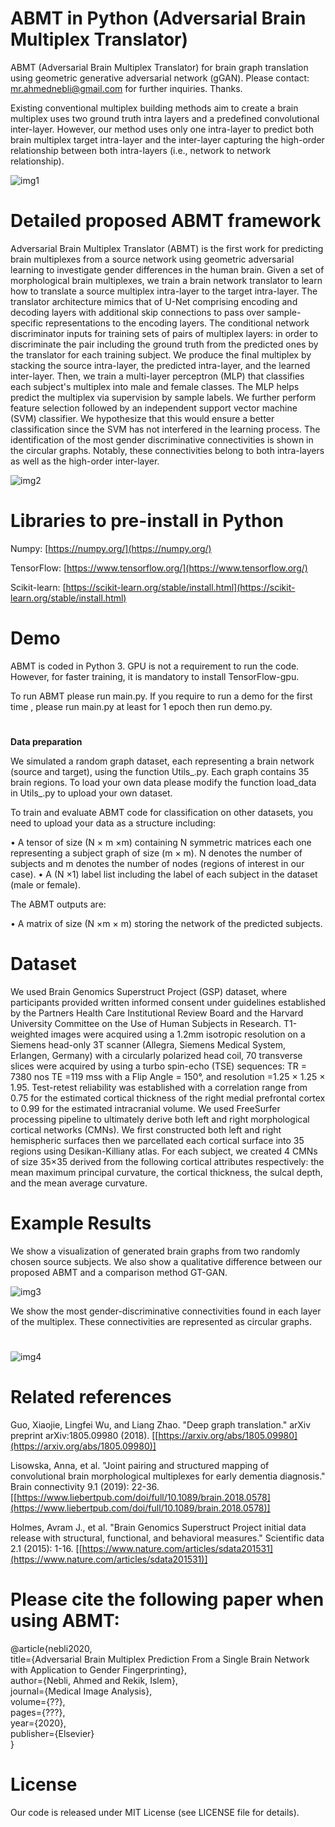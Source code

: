 # **ABMT in Python (Adversarial Brain Multiplex Translator)**

ABMT (Adversarial Brain Multiplex Translator) for brain graph translation using geometric generative adversarial network (gGAN). Please contact: [mr.ahmednebli@gmail.com](mailto:mr.ahmednebli@gmail.com) for further inquiries. Thanks.

Existing conventional multiplex building methods aim to create a brain multiplex uses two ground truth intra layers and a predefined convolutional inter-layer. However, our method uses only one intra-layer to predict both brain multiplex target intra-layer and the inter-layer capturing the high-order relationship between both intra-layers (i.e., network to network relationship).

![img1](./conventional.png)

# Detailed proposed ABMT framework

Adversarial Brain Multiplex Translator (ABMT) is the first work for predicting brain multiplexes from a source network using geometric adversarial learning to investigate gender differences in the human brain. Given a set of morphological brain multiplexes, we train a brain network translator to learn how to translate a source multiplex intra-layer to the target intra-layer. The translator architecture mimics that of U-Net comprising encoding and decoding layers with additional skip connections to pass over sample-specific representations to the encoding layers. The conditional network discriminator inputs for training sets of pairs of multiplex layers: in order to discriminate the pair including the ground truth from the predicted ones by the translator for each training subject. We produce the final multiplex by stacking the source intra-layer, the predicted intra-layer, and the learned inter-layer. Then, we train a multi-layer perceptron (MLP) that classifies each subject&#39;s multiplex into male and female classes. The MLP helps predict the multiplex via supervision by sample labels. We further perform feature selection followed by an independent support vector machine (SVM) classifier. We hypothesize that this would ensure a better classification since the SVM has not interfered in the learning process. The identification of the most gender discriminative connectivities is shown in the circular graphs. Notably, these connectivities belong to both intra-layers as well as the high-order inter-layer.

![img2](./architecture.png)

# Libraries to pre-install in Python

Numpy: [https://numpy.org/](https://numpy.org/)

TensorFlow: [https://www.tensorflow.org/](https://www.tensorflow.org/)

Scikit-learn: [https://scikit-learn.org/stable/install.html](https://scikit-learn.org/stable/install.html)

#


# Demo

ABMT is coded in Python 3. GPU is not a requirement to run the code. However, for faster training, it is mandatory to install TensorFlow-gpu.

To run ABMT please run main.py. If you require to run a demo for the first time , please run main.py at least for 1 epoch then run demo.py.

#


**Data preparation**

We simulated a random graph dataset, each representing a brain network (source and target), using the function Utils\_.py. Each graph contains 35 brain regions. To load your own data please modify the function load\_data in Utils\_.py to upload your own dataset.

To train and evaluate ABMT code for classification on other datasets, you need to upload your data as a structure including:

• A tensor of size (N × m ×m) containing N symmetric matrices each one representing a subject graph of size (m × m). N denotes the number of subjects and m denotes the number of nodes (regions of interest in our case).
 • A (N ×1) label list including the label of each subject in the dataset (male or female).

The ABMT outputs are:

• A matrix of size (N ×m × m) storing the network of the predicted subjects.

# Dataset

We used Brain Genomics Superstruct Project (GSP) dataset, where participants provided written informed consent under guidelines established by the Partners Health Care Institutional Review Board and the Harvard University Committee on the Use of Human Subjects in Research. T1-weighted images were acquired using a 1.2mm isotropic resolution on a Siemens head-only 3T scanner (Allegra, Siemens Medical System, Erlangen, Germany) with a circularly polarized head coil, 70 transverse slices were acquired by using a turbo spin-echo (TSE) sequences: TR = 7380 nos TE =119 mss with a Flip Angle = 150°, and resolution =1.25 × 1.25 × 1.95. Test-retest reliability was established with a correlation range from 0.75 for the estimated cortical thickness of the right medial prefrontal cortex to 0.99 for the estimated intracranial volume. We used FreeSurfer processing pipeline to ultimately derive both left and right morphological cortical networks (CMNs). We first constructed both left and right hemispheric surfaces then we parcellated each cortical surface into 35 regions using Desikan-Killiany atlas. For each subject, we created 4 CMNs of size 35×35 derived from the following cortical attributes respectively: the mean maximum principal curvature, the cortical thickness, the sulcal depth, and the mean average curvature.

# Example Results

We show a visualization of generated brain graphs from two randomly chosen source subjects. We also show a qualitative difference between our proposed ABMT and a comparison method GT-GAN.


![img3](./residuals.png)

We show the most gender-discriminative connectivities found in each layer of the multiplex. These connectivities are represented as circular graphs.

#
![img4](./circular_graph.png)

# Related references

Guo, Xiaojie, Lingfei Wu, and Liang Zhao. &quot;Deep graph translation.&quot; arXiv preprint arXiv:1805.09980 (2018). [[https://arxiv.org/abs/1805.09980](https://arxiv.org/abs/1805.09980)]

Lisowska, Anna, et al. &quot;Joint pairing and structured mapping of convolutional brain morphological multiplexes for early dementia diagnosis.&quot; Brain connectivity 9.1 (2019): 22-36. [[https://www.liebertpub.com/doi/full/10.1089/brain.2018.0578](https://www.liebertpub.com/doi/full/10.1089/brain.2018.0578)]

Holmes, Avram J., et al. &quot;Brain Genomics Superstruct Project initial data release with structural, functional, and behavioral measures.&quot; Scientific data 2.1 (2015): 1-16. [[https://www.nature.com/articles/sdata201531](https://www.nature.com/articles/sdata201531)]

# Please cite the following paper when using ABMT:

@article{nebli2020, <br/>
 title={Adversarial Brain Multiplex Prediction From a Single Brain Network with Application to Gender Fingerprinting},<br/>
 author={Nebli, Ahmed and Rekik, Islem},<br/>
 journal={Medical Image Analysis},<br/>
 volume={??},<br/>
 pages={???},<br/>
 year={2020},<br/>
 publisher={Elsevier}<br/>
 }<br/>


# License

Our code is released under MIT License (see LICENSE file for details).
